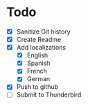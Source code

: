 # Todo

- [x] Sanitize Git history
- [x] Create Readme
- [x] Add localizations
  - [x] English
  - [x] Spanish
  - [x] French
  - [x] German
- [x] Push to github
- [ ] Submit to Thunderbird
